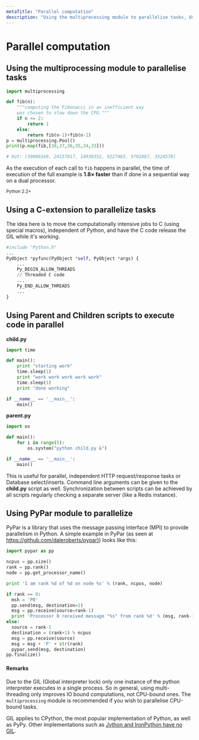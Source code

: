 ```yaml
---
metaTitle: "Parallel computation"
description: "Using the multiprocessing module to parallelise tasks, Using a C-extension to parallelize tasks, Using Parent and Children scripts to execute code in parallel, Using PyPar module to parallelize"
---
```


# Parallel computation




## Using the multiprocessing module to parallelise tasks


```py
import multiprocessing

def fib(n):
    """computing the Fibonacci in an inefficient way
    was chosen to slow down the CPU."""
    if n <= 2:
        return 1
    else:
        return fib(n-1)+fib(n-2) 
p = multiprocessing.Pool() 
print(p.map(fib,[38,37,36,35,34,33]))

# Out: [39088169, 24157817, 14930352, 9227465, 5702887, 3524578]

```

As the execution of each call to `fib` happens in parallel, the time of execution of the full example is **1.8× faster** than if done in a sequential way on a dual processor.

<sub>Python 2.2+</sub>



## Using a C-extension to parallelize tasks


The idea here is to move the computationally intensive jobs to C (using special macros), independent of Python, and have the C code release the GIL while it's working.

```py
#include "Python.h"
...
PyObject *pyfunc(PyObject *self, PyObject *args) {
    ...
    Py_BEGIN_ALLOW_THREADS
    // Threaded C code
    ...
    Py_END_ALLOW_THREADS
    ...
}

```



## Using Parent and Children scripts to execute code in parallel


**child.py**

```py
import time

def main():
    print "starting work"
    time.sleep(1)
    print "work work work work work"
    time.sleep(1)
    print "done working"

if __name__ == '__main__':
    main()

```

**parent.py**

```py
import os

def main():
    for i in range(5):
        os.system("python child.py &")

if __name__ == '__main__':
    main()

```

This is useful for parallel, independent HTTP request/response tasks or Database select/inserts. Command line arguments can be given to the **child.py** script as well. Synchronization between scripts can be achieved by all scripts regularly checking a separate server (like a Redis instance).



## Using PyPar module to parallelize


PyPar is a library that uses the message passing interface (MPI) to provide
parallelism in Python. A simple example in PyPar (as seen at [https://github.com/daleroberts/pypar)](https://github.com/daleroberts/pypar)) looks like this:

```py
import pypar as pp

ncpus = pp.size()
rank = pp.rank()
node = pp.get_processor_name()

print 'I am rank %d of %d on node %s' % (rank, ncpus, node)

if rank == 0:
  msh = 'P0'
  pp.send(msg, destination=1)
  msg = pp.receive(source=rank-1)
  print 'Processor 0 received message "%s" from rank %d' % (msg, rank-1)
else:
  source = rank-1
  destination = (rank+1) % ncpus
  msg = pp.receive(source)
  msg = msg + 'P' + str(rank)
  pypar.send(msg, destination)
pp.finalize()

```



#### Remarks


Due to the GIL (Global interpreter lock) only one instance of the python interpreter executes in a single process. So in general, using multi-threading only improves IO bound computations, not CPU-bound ones. The `multiprocessing` module is recommended if you wish to parallelise CPU-bound tasks.

GIL applies to CPython, the most popular implementation of Python, as well as PyPy. Other implementations such as [Jython and IronPython have no GIL](https://wiki.python.org/moin/GlobalInterpreterLock).

